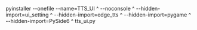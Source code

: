 pyinstaller --onefile --name=TTS_UI ^
--noconsole ^
--hidden-import=ui_setting ^
--hidden-import=edge_tts ^
--hidden-import=pygame ^
--hidden-import=PySide6 ^
tts_ui.py

